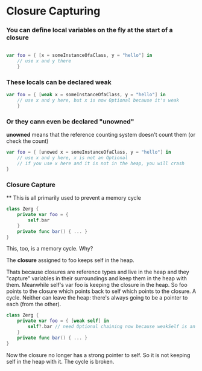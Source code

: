 # Closure Capturing

### You can define local variables on the fly at the start of a closure

``` swift

var foo = { [x = someInstanceOfaClass, y = "hello"] in 
	// use x and y there
	}
```

### These locals can be declared weak

``` swift
var foo = { [weak x = someInstanceOfaClass, y = "hello"] in
	// use x and y here, but x is now Optional because it's weak
	}
``` 

### Or they cann even be declared "unowned"

**unowned** means that the reference counting system doesn't count them (or check the count)

``` swift
var foo = { [unowed x = someInstanceOfaClass, y = "hello"] in 
	// use x and y here, x is not an Optional
	// if you use x here and it is not in the heap, you will crash
}
```

### Closure Capture

** This is all primarily used to prevent a memory cycle

``` swift
class Zerg {
	private var foo = {
		self.bar
	}
	private func bar() { ... }
}
```

This, too, is a memory cycle. Why?

The **closure** assigned to foo keeps self in the heap.

Thats because closures are reference types and live in the heap and they "capture" variables in their surroundings and keep them in the heap with them.
Meanwhile self's var foo is keeping the closure in the heap.
So foo points to the closure which points back to self which points to the closure.
A cycle.
Neither can leave the heap: there's always going to be a pointer to each (from the other).


``` swift
class Zerg {
	private var foo = { [weak self] in
		self?.bar // need Optional chaining now because weakSelf is an Optional
	}
	private func bar() { ... }
}
```

Now the closure no longer has a strong pointer to self.
So it is not keeping self in the heap with it.
The cycle is broken.